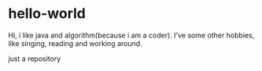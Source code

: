 # hello-world

Hi, i like java and algorithm(because i am a coder).
I've some other hobbies, like singing, reading and working around.

just a repository
